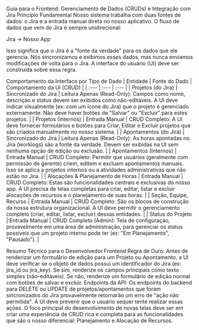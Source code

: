 Guia para o Frontend: Gerenciamento de Dados (CRUDs) e Integração com Jira
Princípio Fundamental
Nosso sistema trabalha com duas fontes de dados: o Jira e a entrada manual direta no nosso aplicativo. O fluxo de dados que vem do Jira é sempre unidirecional:

Jira → Nosso App

Isso significa que o Jira é a "fonte da verdade" para os dados que ele gerencia. Nós sincronizamos e exibimos esses dados, mas nunca enviamos modificações de volta para o Jira. A interface do usuário (UI) deve ser construída sobre essa regra.

Comportamento da Interface por Tipo de Dado
| Entidade | Fonte do Dado | Comportamento da UI (CRUD) | | :--- | :--- | :--- | | Projetos (do Jira) | Sincronizado do Jira | Leitura Apenas (Read-Only): Campos como nome, descrição e status devem ser exibidos como não-editáveis. A UI deve indicar visualmente (ex: com um ícone do Jira) que o projeto é gerenciado externamente. Não deve haver botões de "Salvar" ou "Excluir" para estes projetos. | | Projetos (Internos) | Entrada Manual | CRUD Completo: A UI deve fornecer formulários e botões para Criar, Editar e Excluir projetos que são criados manualmente no nosso sistema. | | Apontamentos (do Jira) | Sincronizado do Jira | Leitura Apenas (Read-Only): As horas apontadas no Jira (worklogs) são a fonte da verdade. Devem ser exibidas na UI sem nenhuma opção de edição ou exclusão. | | Apontamentos (Internos) | Entrada Manual | CRUD Completo: Permitir que usuários (geralmente com permissão de gerente) criem, editem e excluam apontamentos manuais. Isso se aplica a projetos internos ou a atividades administrativas que não estão no Jira. | | Alocações & Planejamento de Horas | Entrada Manual | CRUD Completo: Estas são funcionalidades centrais e exclusivas do nosso app. A UI precisa de telas completas para criar, editar, listar e excluir alocações de recursos e o planejamento de suas horas. | | Seção, Equipe, Recurso | Entrada Manual | CRUD Completo: São os blocos de construção da nossa estrutura organizacional. A UI deve permitir o gerenciamento completo (criar, editar, listar, excluir) dessas entidades. | | Status do Projeto | Entrada Manual | CRUD Completo (Admin): Tela de configuração, provavelmente em uma área de administração, para gerenciar os status possíveis que um projeto interno pode ter (ex: "Em Planejamento", "Pausado"). |

Resumo Técnico para o Desenvolvedor Frontend
Regra de Ouro: Antes de renderizar um formulário de edição para um Projeto ou Apontamento, a UI deve verificar se o objeto de dados possui um identificador do Jira (ex: jira_id ou jira_key).
Se sim, renderize os campos principais como texto simples (não-editáveis).
Se não, renderize um formulário de edição normal com botões de salvar e excluir.
Endpoints da API: Os endpoints do backend para DELETE ou UPDATE de projetos/apontamentos que foram sincronizados do Jira provavelmente retornarão um erro de "ação não permitida". A UI deve prevenir que o usuário sequer tente realizar essas ações.
O foco principal do desenvolvimento de novas telas deve ser em criar uma experiência de CRUD rica e completa para as funcionalidades que são o nosso diferencial: Planejamento e Alocação de Recursos.